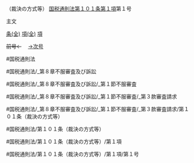 （裁決の方式等）
[国税通則法第１０１条第１項](国税通則法＿＿＿＿＿第１０１条第１項)第１号

主文

[条(全)](国税通則法＿＿＿＿＿第１０１条_.md)    [項(全)](国税通則法＿＿＿＿＿第１０１条第１項_.md)    [項](国税通則法＿＿＿＿＿第１０１条第１項.md)

~~前号←~~　  [→次号](国税通則法＿＿＿＿＿第１０１条第１項第２号.md)

#国税通則法

#国税通則法/_第８章不服審査及び訴訟

#国税通則法/_第８章不服審査及び訴訟/_第１節不服審査

#国税通則法/_第８章不服審査及び訴訟/_第１節不服審査/_第３款審査請求

#国税通則法/_第８章不服審査及び訴訟/_第１節不服審査/_第３款審査請求/第１０１条（裁決の方式等）

#国税通則法/第１０１条（裁決の方式等）

#国税通則法/第１０１条（裁決の方式等）/第１項

#国税通則法/第１０１条（裁決の方式等）/第１項/第１号

